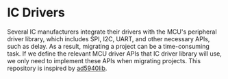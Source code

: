 # IC Drivers

Several IC manufacturers integrate their drivers with the MCU's peripheral driver library, which includes SPI, I2C, UART, and other necessary APIs, such as delay. As a result, migrating a project can be a time-consuming task. If we define the relevant MCU driver APIs that IC driver library will use, we only need to implement these APIs when migrating projects. This repository is inspired by [ad5940lib](https://github.com/analogdevicesinc/ad5940lib/blob/master/ad5940.h).